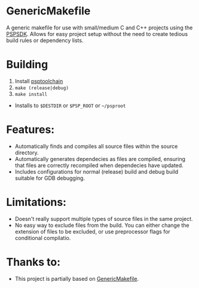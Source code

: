 GenericMakefile
===============

A generic makefile for use with small/medium C and C++ projects using the [PSPSDK](https://github.com/pspdev/pspsdk). Allows for easy project setup without the need to create tedious build rules or dependency lists.

# Building
1. Install [psptoolchain](https://github.com/pspdev/psptoolchain/)
1. `make (release|debug)`
1. `make install`
  - Installs to `$DESTDIR` or `$PSP_ROOT` or `~/psproot`

# Features:
* Automatically finds and compiles all source files within the source directory.
* Automatically generates dependecies as files are compiled, ensuring that files are correctly recompiled when dependecies have updated.
* Includes configurations for normal (release) build and debug build suitable for GDB debugging.

# Limitations:
* Doesn't really support multiple types of source files in the same project.
* No easy way to exclude files from the build. You can either change the extension of files to be excluded, or use preprocessor flags for conditional compilatio.

# Thanks to:
* This project is partially based on [GenericMakefile](https://github.com/mbcrawfo/GenericMakefile).

